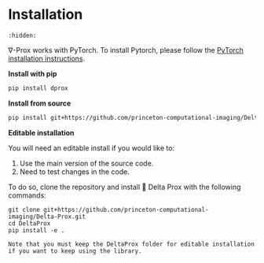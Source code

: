 # Installation

```{toctree}
:hidden:
```

∇-Prox works with PyTorch. To install Pytorch, please follow the [PyTorch installation instructions](https://pytorch.org/get-started/locally/).


**Install with pip**

```bash
pip install dprox
```

**Install from source**

```bash
pip install git+https://github.com/princeton-computational-imaging/Delta-Prox.git
```

**Editable installation**

You will need an editable install if you would like to:

1. Use the main version of the source code.
2. Need to test changes in the code.

To do so, clone the repository and install 🎉 Delta Prox with the following commands:

```
git clone git+https://github.com/princeton-computational-imaging/Delta-Prox.git
cd DeltaProx
pip install -e .
```

```{caution}
Note that you must keep the DeltaProx folder for editable installation if you want to keep using the library.
```

